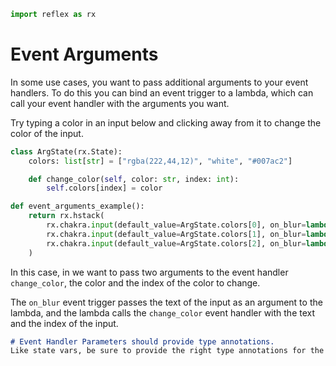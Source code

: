 ```python exec
import reflex as rx
```

# Event Arguments

In some use cases, you want to pass additional arguments to your event handlers. To do this you can bind an event trigger to a lambda, which can call your event handler with the arguments you want.

Try typing a color in an input below and clicking away from it to change the color of the input.

```python demo exec
class ArgState(rx.State):
    colors: list[str] = ["rgba(222,44,12)", "white", "#007ac2"]

    def change_color(self, color: str, index: int):
        self.colors[index] = color

def event_arguments_example():
    return rx.hstack(
        rx.chakra.input(default_value=ArgState.colors[0], on_blur=lambda c: ArgState.change_color(c, 0), bg=ArgState.colors[0]),
        rx.chakra.input(default_value=ArgState.colors[1], on_blur=lambda c: ArgState.change_color(c, 1), bg=ArgState.colors[1]),
        rx.chakra.input(default_value=ArgState.colors[2], on_blur=lambda c: ArgState.change_color(c, 2), bg=ArgState.colors[2]),
    )

```

In this case, in we want to pass two arguments to the event handler `change_color`, the color and the index of the color to change.

The `on_blur` event trigger passes the text of the input as an argument to the lambda, and the lambda calls the `change_color` event handler with the text and the index of the input.

```md alert warning
# Event Handler Parameters should provide type annotations.
Like state vars, be sure to provide the right type annotations for the parameters in an event handler.
```